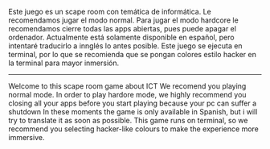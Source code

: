 Este juego es un scape room con temática de informática.
Le recomendamos jugar el modo normal. Para jugar el modo hardcore le recomendamos cierre todas las apps abiertas, pues puede apagar el ordenador.
Actualmente está solamente disponible en español, pero intentaré traducirlo a innglés lo antes posible.
Este juego se ejecuta en terminal, por lo que se recomienda que se pongan colores estilo hacker en la terminal para mayor inmersión.

--------------------------------------------------------------------------------------------------------------------------------------------------------

Welcome to this scape room game about ICT
We recomend you playing normal mode. In order to play hardore mode, we highly recommend you closing all your apps before you start playing because your pc can suffer a shutdown
In these moments the game is only available in Spanish, but i will try to translate it as soon as possible.
This game runs on terminal, so we recommend you selecting hacker-like colours to make the experience more immersive.
